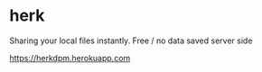 # herk


Sharing your local files instantly.
Free / no data saved server side 


https://herkdpm.herokuapp.com









